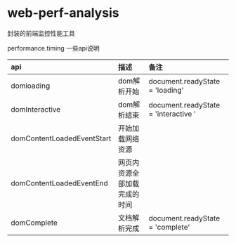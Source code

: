 # web-perf-analysis
封装的前端监控性能工具

performance.timing 一些api说明

| api | 描述 | 备注 |
| :-- | :-- | :--  |
| domloading | dom解析开始 | document.readyState = 'loading'
| domInteractive | dom解析结束 | document.readyState = 'interactive '
| domContentLoadedEventStart | 开始加载网络资源 | |
| domContentLoadedEventEnd | 网页内资源全部加载完成的时间 | |
| domComplete | 文档解析完成 | document.readyState = 'complete'
